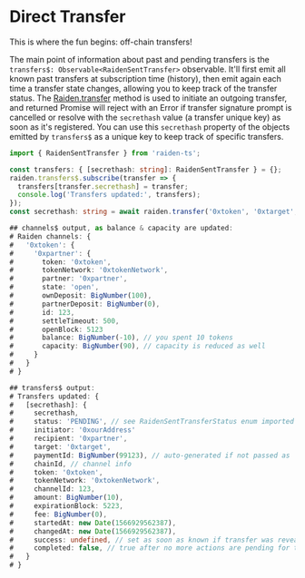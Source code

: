 # Direct Transfer

This is where the fun begins: off-chain transfers!

The main point of information about past and pending transfers is the `transfers$: Observable<RaidenSentTransfer>` observable. It'll first emit all known past transfers at subscription time (history), then emit again each time a transfer state changes, allowing you to keep track of the transfer status. The [Raiden.transfer](https://github.com/raiden-network/light-client/blob/dfe87e1886b12fc9f85857b01e28db5e81cc5070/raiden-ts/src/raiden.ts#L693) method is used to initiate an outgoing transfer, and returned Promise will reject with an Error if transfer signature prompt is cancelled or resolve with the `secrethash` value (a transfer unique key) as soon as it's registered. You can use this `secrethash` property of the objects emitted by `transfers$` as a unique key to keep track of specific transfers.

```typescript
import { RaidenSentTransfer } from 'raiden-ts';

const transfers: { [secrethash: string]: RaidenSentTransfer } = {};
raiden.transfers$.subscribe(transfer => {
  transfers[transfer.secrethash] = transfer;
  console.log('Transfers updated:', transfers);
});
const secrethash: string = await raiden.transfer('0xtoken', '0xtarget', 10);

## channels$ output, as balance & capacity are updated:
# Raiden channels: {
#   '0xtoken': {
#     '0xpartner': {
#       token: '0xtoken',
#       tokenNetwork: '0xtokenNetwork',
#       partner: '0xpartner',
#       state: 'open',
#       ownDeposit: BigNumber(100),
#       partnerDeposit: BigNumber(0),
#       id: 123,
#       settleTimeout: 500,
#       openBlock: 5123
#       balance: BigNumber(-10), // you spent 10 tokens
#       capacity: BigNumber(90), // capacity is reduced as well
#     }
#   }
# }

## transfers$ output:
# Transfers updated: {
#   [secrethash]: {
#     secrethash,
#     status: 'PENDING', // see RaidenSentTransferStatus enum imported from 'raiden-ts'
#     initiator: '0xourAddress'
#     recipient: '0xpartner',
#     target: '0xtarget',
#     paymentId: BigNumber(99123), // auto-generated if not passed as `opts.paymentId` to transfer
#     chainId, // channel info
#     token: '0xtoken',
#     tokenNetwork: '0xtokenNetwork',
#     channelId: 123,
#     amount: BigNumber(10),
#     expirationBlock: 5223,
#     fee: BigNumber(0),
#     startedAt: new Date(1566929562387),
#     changedAt: new Date(1566929562387),
#     success: undefined, // set as soon as known if transfer was revealed or failed
#     completed: false, // true after no more actions are pending for this transfer
#   }
# }

```